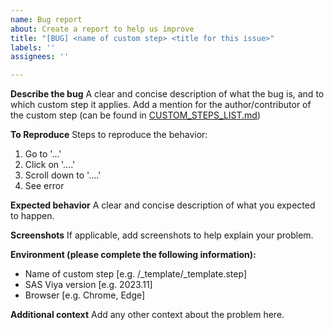 ```yaml
---
name: Bug report
about: Create a report to help us improve
title: "[BUG] <name of custom step> <title for this issue>"
labels: ''
assignees: ''

---
```


**Describe the bug**
A clear and concise description of what the bug is, and to which custom step it applies.
Add a mention for the author/contributor of the custom step (can be found in [CUSTOM_STEPS_LIST.md](https://github.com/sassoftware/sas-studio-custom-steps/blob/main/CUSTOM_STEPS_LIST.md))

**To Reproduce**
Steps to reproduce the behavior:
1. Go to '...'
2. Click on '....'
3. Scroll down to '....'
4. See error

**Expected behavior**
A clear and concise description of what you expected to happen.

**Screenshots**
If applicable, add screenshots to help explain your problem.

**Environment (please complete the following information):**
 - Name of custom step [e.g. /_template/_template.step]
 - SAS Viya version [e.g. 2023.11]
 - Browser [e.g. Chrome, Edge]

**Additional context**
Add any other context about the problem here.
